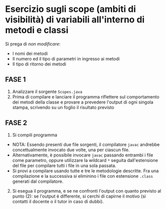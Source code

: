# Esercizio sugli scope (ambiti di visibilità) di variabili all'interno di metodi e classi

Si prega di *non modificare*:

* I nomi dei metodi
* Il numero ed il tipo di parametri in ingresso ai metodi
* Il tipo di ritorno dei metodi

## FASE 1

1. Analizzare il sorgente `Scopes.java`
2. Prima di compilare e lanciare il programma riflettere sul comportamento dei metodi della classe e provare a prevedere l'output di ogni singola stampa,
scrivendo su un foglio il risultato previsto

## FASE 2

1. Si compili programma
  * NOTA: Essendo presenti due file sorgenti,
    il compilatore `javac` andrebbe concettualmente invocato due volte,
    una per ciascun file.
  * Alternativamente,
    è possibile invocare `javac` passando entrambi i file come parametro,
    oppure utilizzare la wildcard `*` seguita dall'estensione del file
    per compilare tutti i file in una sola passata.
  * Si provi a compilare usando tutte e tre le metodologie descritte.
    Fra una compilazione e la successiva si eliminino i file con estensione `.class` generati dal compilatore.
2. Si esegua il programma,
  e se ne confronti l'output con quanto previsto al punto (2):
  se l'output è differente, si cerchi di capirne il motivo
  (si contatti il docente o il tutor in caso di dubbi).
